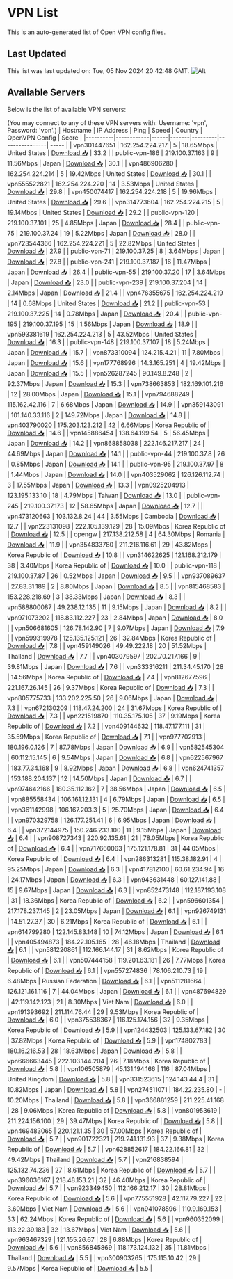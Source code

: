 # VPN List

This is an auto-generated list of Open VPN config files.

## Last Updated

This list was last updated on: Tue, 05 Nov 2024 20:42:48 GMT.
![Alt](https://repobeats.axiom.co/api/embed/186b98318ef1479477931607c1ad7d823f12451f.svg "Repobeats analytics image")

## Available Servers

Below is the list of available VPN servers:

(You may connect to any of these VPN servers with: Username: 'vpn', Password: 'vpn'.)
| Hostname | IP Address | Ping | Speed | Country | OpenVPN Config | Score |
|----------|------------|------|-------|---------|----------------| ----- |
| vpn301447651 | 162.254.224.217 | 5 | 18.65Mbps | United States | [Download 📥](./configs/server_0_US.ovpn) | 33.2 |
| public-vpn-186 | 219.100.37.163 | 9 | 11.56Mbps | Japan | [Download 📥](./configs/server_1_JP.ovpn) | 30.1 |
| vpn486906280 | 162.254.224.214 | 5 | 19.42Mbps | United States | [Download 📥](./configs/server_2_US.ovpn) | 30.1 |
| vpn555522821 | 162.254.224.220 | 14 | 3.53Mbps | United States | [Download 📥](./configs/server_3_US.ovpn) | 29.8 |
| vpn450074417 | 162.254.224.218 | 5 | 19.96Mbps | United States | [Download 📥](./configs/server_4_US.ovpn) | 29.6 |
| vpn314773604 | 162.254.224.215 | 5 | 19.14Mbps | United States | [Download 📥](./configs/server_5_US.ovpn) | 29.2 |
| public-vpn-120 | 219.100.37.101 | 25 | 4.85Mbps | Japan | [Download 📥](./configs/server_6_JP.ovpn) | 28.4 |
| public-vpn-75 | 219.100.37.24 | 19 | 5.22Mbps | Japan | [Download 📥](./configs/server_7_JP.ovpn) | 28.0 |
| vpn723544366 | 162.254.224.221 | 5 | 22.82Mbps | United States | [Download 📥](./configs/server_8_US.ovpn) | 27.9 |
| public-vpn-71 | 219.100.37.25 | 8 | 3.64Mbps | Japan | [Download 📥](./configs/server_9_JP.ovpn) | 27.8 |
| public-vpn-241 | 219.100.37.187 | 16 | 11.47Mbps | Japan | [Download 📥](./configs/server_10_JP.ovpn) | 26.4 |
| public-vpn-55 | 219.100.37.20 | 17 | 3.64Mbps | Japan | [Download 📥](./configs/server_11_JP.ovpn) | 23.0 |
| public-vpn-239 | 219.100.37.204 | 14 | 2.14Mbps | Japan | [Download 📥](./configs/server_12_JP.ovpn) | 21.4 |
| vpn476355675 | 162.254.224.219 | 14 | 0.68Mbps | United States | [Download 📥](./configs/server_13_US.ovpn) | 21.2 |
| public-vpn-53 | 219.100.37.225 | 14 | 0.78Mbps | Japan | [Download 📥](./configs/server_14_JP.ovpn) | 20.4 |
| public-vpn-195 | 219.100.37.195 | 15 | 1.56Mbps | Japan | [Download 📥](./configs/server_15_JP.ovpn) | 18.9 |
| vpn593381619 | 162.254.224.213 | 5 | 43.52Mbps | United States | [Download 📥](./configs/server_16_US.ovpn) | 16.3 |
| public-vpn-148 | 219.100.37.107 | 18 | 5.24Mbps | Japan | [Download 📥](./configs/server_17_JP.ovpn) | 15.7 |
| vpn873310094 | 124.215.4.21 | 11 | 7.80Mbps | Japan | [Download 📥](./configs/server_18_JP.ovpn) | 15.6 |
| vpn177768996 | 14.3.165.251 | 4 | 19.42Mbps | Japan | [Download 📥](./configs/server_19_JP.ovpn) | 15.5 |
| vpn526287245 | 90.149.8.248 | 2 | 92.37Mbps | Japan | [Download 📥](./configs/server_20_JP.ovpn) | 15.3 |
| vpn738663853 | 182.169.101.216 | 12 | 28.00Mbps | Japan | [Download 📥](./configs/server_21_JP.ovpn) | 15.1 |
| vpn794688249 | 115.162.42.116 | 7 | 6.68Mbps | Japan | [Download 📥](./configs/server_22_JP.ovpn) | 14.9 |
| vpn359143091 | 101.140.33.116 | 2 | 149.72Mbps | Japan | [Download 📥](./configs/server_23_JP.ovpn) | 14.8 |
| vpn403790020 | 175.203.123.212 | 42 | 6.66Mbps | Korea Republic of | [Download 📥](./configs/server_24_KR.ovpn) | 14.6 |
| vpn145886454 | 138.64.199.54 | 5 | 56.45Mbps | Japan | [Download 📥](./configs/server_25_JP.ovpn) | 14.2 |
| vpn868858038 | 222.146.217.217 | 24 | 44.69Mbps | Japan | [Download 📥](./configs/server_26_JP.ovpn) | 14.1 |
| public-vpn-44 | 219.100.37.8 | 26 | 0.85Mbps | Japan | [Download 📥](./configs/server_27_JP.ovpn) | 14.1 |
| public-vpn-95 | 219.100.37.97 | 8 | 1.44Mbps | Japan | [Download 📥](./configs/server_28_JP.ovpn) | 14.0 |
| vpn403529062 | 126.126.112.74 | 3 | 17.55Mbps | Japan | [Download 📥](./configs/server_29_JP.ovpn) | 13.3 |
| vpn0925204913 | 123.195.133.10 | 18 | 4.79Mbps | Taiwan | [Download 📥](./configs/server_30_TW.ovpn) | 13.0 |
| public-vpn-245 | 219.100.37.173 | 12 | 58.65Mbps | Japan | [Download 📥](./configs/server_31_JP.ovpn) | 12.7 |
| vpn473120663 | 103.132.8.24 | 44 | 3.55Mbps | Cambodia | [Download 📥](./configs/server_32_KH.ovpn) | 12.7 |
| vpn223131098 | 222.105.139.129 | 28 | 15.09Mbps | Korea Republic of | [Download 📥](./configs/server_33_KR.ovpn) | 12.5 |
| opengw | 217.138.212.58 | 4 | 64.30Mbps | Romania | [Download 📥](./configs/server_34_RO.ovpn) | 11.9 |
| vpn354833780 | 211.216.116.61 | 29 | 43.82Mbps | Korea Republic of | [Download 📥](./configs/server_35_KR.ovpn) | 10.8 |
| vpn314622625 | 121.168.212.179 | 38 | 3.40Mbps | Korea Republic of | [Download 📥](./configs/server_36_KR.ovpn) | 10.0 |
| public-vpn-118 | 219.100.37.87 | 26 | 0.52Mbps | Japan | [Download 📥](./configs/server_37_JP.ovpn) | 9.5 |
| vpn937089637 | 27.83.31.189 | 2 | 8.80Mbps | Japan | [Download 📥](./configs/server_38_JP.ovpn) | 8.5 |
| vpn815468583 | 153.228.218.69 | 3 | 38.33Mbps | Japan | [Download 📥](./configs/server_39_JP.ovpn) | 8.3 |
| vpn588800087 | 49.238.12.135 | 11 | 9.15Mbps | Japan | [Download 📥](./configs/server_40_JP.ovpn) | 8.2 |
| vpn971073202 | 118.83.112.227 | 23 | 2.84Mbps | Japan | [Download 📥](./configs/server_41_JP.ovpn) | 8.0 |
| vpn506681605 | 126.78.142.90 | 7 | 9.07Mbps | Japan | [Download 📥](./configs/server_42_JP.ovpn) | 7.9 |
| vpn599319978 | 125.135.125.121 | 26 | 32.84Mbps | Korea Republic of | [Download 📥](./configs/server_43_KR.ovpn) | 7.8 |
| vpn459149026 | 49.49.222.18 | 20 | 51.52Mbps | Thailand | [Download 📥](./configs/server_44_TH.ovpn) | 7.7 |
| vpn403079597 | 202.70.217.166 | 9 | 39.81Mbps | Japan | [Download 📥](./configs/server_45_JP.ovpn) | 7.6 |
| vpn333316211 | 211.34.45.170 | 28 | 14.56Mbps | Korea Republic of | [Download 📥](./configs/server_46_KR.ovpn) | 7.4 |
| vpn812677596 | 221.167.26.145 | 26 | 9.37Mbps | Korea Republic of | [Download 📥](./configs/server_47_KR.ovpn) | 7.3 |
| vpn805775733 | 133.202.225.50 | 26 | 9.06Mbps | Japan | [Download 📥](./configs/server_48_JP.ovpn) | 7.3 |
| vpn672130209 | 118.47.24.200 | 24 | 31.67Mbps | Korea Republic of | [Download 📥](./configs/server_49_KR.ovpn) | 7.3 |
| vpn221519870 | 110.35.175.105 | 37 | 9.19Mbps | Korea Republic of | [Download 📥](./configs/server_50_KR.ovpn) | 7.2 |
| vpn409144632 | 118.47.177.111 | 31 | 35.59Mbps | Korea Republic of | [Download 📥](./configs/server_51_KR.ovpn) | 7.1 |
| vpn977702913 | 180.196.0.126 | 7 | 87.78Mbps | Japan | [Download 📥](./configs/server_52_JP.ovpn) | 6.9 |
| vpn582545304 | 60.112.15.145 | 6 | 9.54Mbps | Japan | [Download 📥](./configs/server_53_JP.ovpn) | 6.8 |
| vpn622567967 | 183.77.34.168 | 9 | 8.92Mbps | Japan | [Download 📥](./configs/server_54_JP.ovpn) | 6.8 |
| vpn624741357 | 153.188.204.137 | 12 | 14.50Mbps | Japan | [Download 📥](./configs/server_55_JP.ovpn) | 6.7 |
| vpn974642166 | 180.35.112.162 | 7 | 38.56Mbps | Japan | [Download 📥](./configs/server_56_JP.ovpn) | 6.5 |
| vpn885558434 | 106.161.12.131 | 4 | 6.79Mbps | Japan | [Download 📥](./configs/server_57_JP.ovpn) | 6.5 |
| vpn361142998 | 106.167.203.3 | 5 | 25.70Mbps | Japan | [Download 📥](./configs/server_58_JP.ovpn) | 6.4 |
| vpn970329758 | 126.177.251.41 | 6 | 6.95Mbps | Japan | [Download 📥](./configs/server_59_JP.ovpn) | 6.4 |
| vpn372144975 | 150.246.233.100 | 11 | 9.15Mbps | Japan | [Download 📥](./configs/server_60_JP.ovpn) | 6.4 |
| vpn908727343 | 220.92.135.61 | 21 | 78.05Mbps | Korea Republic of | [Download 📥](./configs/server_61_KR.ovpn) | 6.4 |
| vpn717660063 | 175.121.178.81 | 31 | 44.05Mbps | Korea Republic of | [Download 📥](./configs/server_62_KR.ovpn) | 6.4 |
| vpn286313281 | 115.38.182.91 | 4 | 95.25Mbps | Japan | [Download 📥](./configs/server_63_JP.ovpn) | 6.3 |
| vpn417812100 | 60.61.234.94 | 16 | 24.17Mbps | Japan | [Download 📥](./configs/server_64_JP.ovpn) | 6.3 |
| vpn943631448 | 60.127.141.88 | 15 | 9.67Mbps | Japan | [Download 📥](./configs/server_65_JP.ovpn) | 6.3 |
| vpn852473148 | 112.187.193.108 | 31 | 18.36Mbps | Korea Republic of | [Download 📥](./configs/server_66_KR.ovpn) | 6.2 |
| vpn596601354 | 217.178.237.145 | 2 | 23.05Mbps | Japan | [Download 📥](./configs/server_67_JP.ovpn) | 6.1 |
| vpn926749131 | 14.51.27.37 | 30 | 6.21Mbps | Korea Republic of | [Download 📥](./configs/server_68_KR.ovpn) | 6.1 |
| vpn614799280 | 122.145.83.148 | 10 | 74.12Mbps | Japan | [Download 📥](./configs/server_69_JP.ovpn) | 6.1 |
| vpn405494873 | 184.22.105.165 | 28 | 46.18Mbps | Thailand | [Download 📥](./configs/server_70_TH.ovpn) | 6.1 |
| vpn581220861 | 112.166.144.17 | 31 | 8.62Mbps | Korea Republic of | [Download 📥](./configs/server_71_KR.ovpn) | 6.1 |
| vpn507444158 | 119.201.63.181 | 26 | 7.77Mbps | Korea Republic of | [Download 📥](./configs/server_72_KR.ovpn) | 6.1 |
| vpn557274836 | 78.106.210.73 | 19 | 6.48Mbps | Russian Federation | [Download 📥](./configs/server_73_RU.ovpn) | 6.1 |
| vpn511281664 | 126.121.161.116 | 7 | 44.04Mbps | Japan | [Download 📥](./configs/server_74_JP.ovpn) | 6.1 |
| vpn487694829 | 42.119.142.123 | 21 | 8.30Mbps | Viet Nam | [Download 📥](./configs/server_75_VN.ovpn) | 6.0 |
| vpn191393692 | 211.114.76.44 | 29 | 9.53Mbps | Korea Republic of | [Download 📥](./configs/server_76_KR.ovpn) | 6.0 |
| vpn375538367 | 116.125.174.156 | 32 | 9.35Mbps | Korea Republic of | [Download 📥](./configs/server_77_KR.ovpn) | 5.9 |
| vpn124432503 | 125.133.67.182 | 30 | 37.82Mbps | Korea Republic of | [Download 📥](./configs/server_78_KR.ovpn) | 5.9 |
| vpn174802783 | 180.16.216.53 | 28 | 18.63Mbps | Japan | [Download 📥](./configs/server_79_JP.ovpn) | 5.8 |
| vpn666663445 | 222.103.144.204 | 26 | 7.18Mbps | Korea Republic of | [Download 📥](./configs/server_80_KR.ovpn) | 5.8 |
| vpn106505879 | 45.131.194.166 | 116 | 87.04Mbps | United Kingdom | [Download 📥](./configs/server_81_GB.ovpn) | 5.8 |
| vpn331523615 | 124.143.44.4 | 31 | 10.82Mbps | Japan | [Download 📥](./configs/server_82_JP.ovpn) | 5.8 |
| vpn274511071 | 184.22.235.80 | - | 10.20Mbps | Thailand | [Download 📥](./configs/server_83_TH.ovpn) | 5.8 |
| vpn366881259 | 211.225.41.168 | 28 | 9.06Mbps | Korea Republic of | [Download 📥](./configs/server_84_KR.ovpn) | 5.8 |
| vpn801953619 | 211.224.156.100 | 29 | 39.47Mbps | Korea Republic of | [Download 📥](./configs/server_85_KR.ovpn) | 5.8 |
| vpn469483065 | 220.121.1.35 | 30 | 57.00Mbps | Korea Republic of | [Download 📥](./configs/server_86_KR.ovpn) | 5.7 |
| vpn901722321 | 219.241.131.93 | 37 | 9.38Mbps | Korea Republic of | [Download 📥](./configs/server_87_KR.ovpn) | 5.7 |
| vpn628852617 | 184.22.166.81 | 32 | 49.42Mbps | Thailand | [Download 📥](./configs/server_88_TH.ovpn) | 5.7 |
| vpn216838594 | 125.132.74.236 | 27 | 8.61Mbps | Korea Republic of | [Download 📥](./configs/server_89_KR.ovpn) | 5.7 |
| vpn396036167 | 218.48.153.21 | 32 | 46.40Mbps | Korea Republic of | [Download 📥](./configs/server_90_KR.ovpn) | 5.7 |
| vpn923349450 | 112.166.212.17 | 30 | 28.81Mbps | Korea Republic of | [Download 📥](./configs/server_91_KR.ovpn) | 5.6 |
| vpn775551928 | 42.117.79.227 | 22 | 3.60Mbps | Viet Nam | [Download 📥](./configs/server_92_VN.ovpn) | 5.6 |
| vpn941078596 | 110.9.169.153 | 33 | 62.24Mbps | Korea Republic of | [Download 📥](./configs/server_93_KR.ovpn) | 5.6 |
| vpn960352099 | 113.22.39.183 | 32 | 13.67Mbps | Viet Nam | [Download 📥](./configs/server_94_VN.ovpn) | 5.6 |
| vpn963467329 | 121.155.26.67 | 28 | 6.88Mbps | Korea Republic of | [Download 📥](./configs/server_95_KR.ovpn) | 5.6 |
| vpn856845869 | 118.173.124.132 | 35 | 11.81Mbps | Thailand | [Download 📥](./configs/server_96_TH.ovpn) | 5.5 |
| vpn300903265 | 175.115.10.42 | 29 | 9.57Mbps | Korea Republic of | [Download 📥](./configs/server_97_KR.ovpn) | 5.5 |
